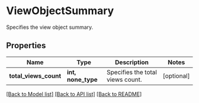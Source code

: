 # ViewObjectSummary

Specifies the view object summary.

## Properties
Name | Type | Description | Notes
------------ | ------------- | ------------- | -------------
**total_views_count** | **int, none_type** | Specifies the total views count. | [optional] 

[[Back to Model list]](../README.md#documentation-for-models) [[Back to API list]](../README.md#documentation-for-api-endpoints) [[Back to README]](../README.md)


